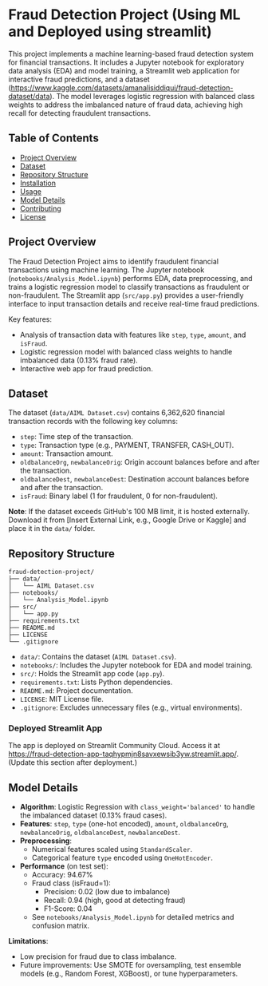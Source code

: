 # Fraud Detection Project (Using ML and Deployed using streamlit)

This project implements a machine learning-based fraud detection system for financial transactions. It includes a Jupyter notebook for exploratory data analysis (EDA) and model training, a Streamlit web application for interactive fraud predictions, and a dataset (https://www.kaggle.com/datasets/amanalisiddiqui/fraud-detection-dataset/data). The model leverages logistic regression with balanced class weights to address the imbalanced nature of fraud data, achieving high recall for detecting fraudulent transactions.

## Table of Contents
- [Project Overview](#project-overview)
- [Dataset](#dataset)
- [Repository Structure](#repository-structure)
- [Installation](#installation)
- [Usage](#usage)
- [Model Details](#model-details)
- [Contributing](#contributing)
- [License](#license)

## Project Overview
The Fraud Detection Project aims to identify fraudulent financial transactions using machine learning. The Jupyter notebook (`notebooks/Analysis_Model.ipynb`) performs EDA, data preprocessing, and trains a logistic regression model to classify transactions as fraudulent or non-fraudulent. The Streamlit app (`src/app.py`) provides a user-friendly interface to input transaction details and receive real-time fraud predictions.

Key features:
- Analysis of transaction data with features like `step`, `type`, `amount`, and `isFraud`.
- Logistic regression model with balanced class weights to handle imbalanced data (0.13% fraud rate).
- Interactive web app for fraud prediction.

## Dataset
The dataset (`data/AIML Dataset.csv`) contains 6,362,620 financial transaction records with the following key columns:
- `step`: Time step of the transaction.
- `type`: Transaction type (e.g., PAYMENT, TRANSFER, CASH_OUT).
- `amount`: Transaction amount.
- `oldbalanceOrg`, `newbalanceOrig`: Origin account balances before and after the transaction.
- `oldbalanceDest`, `newbalanceDest`: Destination account balances before and after the transaction.
- `isFraud`: Binary label (1 for fraudulent, 0 for non-fraudulent).

**Note**: If the dataset exceeds GitHub's 100 MB limit, it is hosted externally. Download it from [Insert External Link, e.g., Google Drive or Kaggle] and place it in the `data/` folder.

## Repository Structure
```
fraud-detection-project/
├── data/
│   └── AIML Dataset.csv
├── notebooks/
│   └── Analysis_Model.ipynb
├── src/
│   └── app.py
├── requirements.txt
├── README.md
├── LICENSE
└── .gitignore
```

- `data/`: Contains the dataset (`AIML Dataset.csv`).
- `notebooks/`: Includes the Jupyter notebook for EDA and model training.
- `src/`: Holds the Streamlit app code (`app.py`).
- `requirements.txt`: Lists Python dependencies.
- `README.md`: Project documentation.
- `LICENSE`: MIT License file.
- `.gitignore`: Excludes unnecessary files (e.g., virtual environments).

### Deployed Streamlit App
The app is deployed on Streamlit Community Cloud. Access it at https://fraud-detection-app-taqhypmjn8savxewsib3yw.streamlit.app/. (Update this section after deployment.)

## Model Details
- **Algorithm**: Logistic Regression with `class_weight='balanced'` to handle the imbalanced dataset (0.13% fraud cases).
- **Features**: `step`, `type` (one-hot encoded), `amount`, `oldbalanceOrg`, `newbalanceOrig`, `oldbalanceDest`, `newbalanceDest`.
- **Preprocessing**:
  - Numerical features scaled using `StandardScaler`.
  - Categorical feature `type` encoded using `OneHotEncoder`.
- **Performance** (on test set):
  - Accuracy: 94.67%
  - Fraud class (isFraud=1):
    - Precision: 0.02 (low due to imbalance)
    - Recall: 0.94 (high, good at detecting fraud)
    - F1-Score: 0.04
  - See `notebooks/Analysis_Model.ipynb` for detailed metrics and confusion matrix.

**Limitations**:
- Low precision for fraud due to class imbalance.
- Future improvements: Use SMOTE for oversampling, test ensemble models (e.g., Random Forest, XGBoost), or tune hyperparameters.


